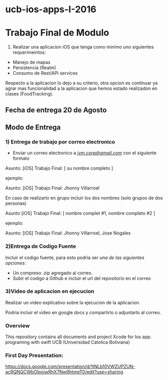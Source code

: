 # ucb-ios-apps-I-2016

# Trabajo Final de Modulo

1) Realizar una aplicacion iOS que tenga como minimo *uno* siguientes requerimeintos:
- Manejo de mapas
- Persistencia (Realm)
- Consumo de Rest/APi services

Respecto a la aplicacion lo dejo a su criterio, otra opcion es continuar ya agrar mas funcionalidad a la aplicacion que hemos estado realizadon en clases (FoodTracking).

## Fecha de entrega 20 de Agosto

## Modo de Entrega
### 1) Entrega de trabajo por correo electronico
- Enviar un correo electronico a *jvm.corp@gmail.com* con el siguiente formato

Asunto: [iOS] Trabajo Final: [ su nombre completo ]

 ejemplo:
 
 Asunto: [iOS] Trabajo Final: Jhonny Villarroel

En caso de realizarlo en grupo incluir los dos nombres (solo grupos de dos personas)

Asunto [iOS] Trabajo Final: [ nombre complet #1, nombre completo #2 ]

ejemplo:

 Asunto: [iOS] Trabajo Final: Jhonny Villarroel, Jose Nogales

### 2)Entrega de Codigo Fuente
Incluir el codigo fuente, para esto podria ser *una de las siguientes opciones*:
- Un compreso .zip agregado al correo.
- Subir el codigo a Github e incluir el url del repositorio en el correo 

### 3)Video de aplicacion en ejecucion

Realizar un video explicativo sobre la ejecucion de la aplicacion.

Podria incluir el video en google docs y compartirlo o adjuntarlo al correo.
 
 
 


### Overview
This repository contains all documents and project Xcode for Ios app. programing with swift UCB (Universidad Catolica Boliviana)
### First Day Presentation:
https://docs.google.com/presentation/d/1tNLb10VWZUPZUN-acRQNQCWbOlpoiwRhX7Nw9htmeT0/edit?usp=sharing

